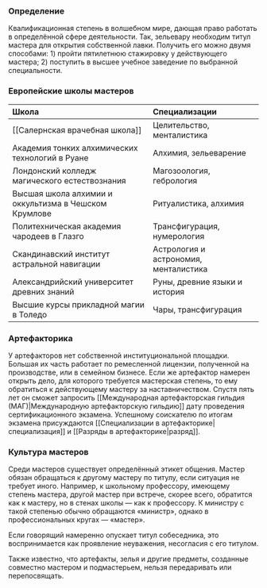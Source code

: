 ### Определение
Квалификационная степень в волшебном мире, дающая право работать в определённой сфере деятельности. Так, зельевару необходим титул мастера для открытия собственной лавки. Получить его можно двумя способами:
	1) пройти пятилетнюю стажировку у действующего мастера;
	2) поступить в высшее учебное заведение по выбранной специальности.

### Европейские школы мастеров

| Школа                                                 | Специализации                         |
| :---------------------------------------------------- | :------------------------------------ |
| [[Салернская врачебная школа]]                        | Целительство, менталистика            |
| Академия тонких алхимических технологий в Руане       | Алхимия, зельеварение                 |
| Лондонский колледж магического естествознания         | Магозоология, гебрология              |
| Высшая школа алхимии и оккультизма в Чешском Крумлове | Ритуалистика, алхимия                 |
| Политехническая академия чародеев в Глазго            | Трансфигурация, нумерология           |
| Скандинавский институт астральной навигации           | Астрология и астрономия, менталистика |
| Александрийский университет древних знаний            | Руны, древние языки и история         |
| Высшие курсы прикладной магии в Толедо                | Чары, трансфигурация                  |

### Артефакторика
У артефакторов нет собственной институциональной площадки. Большая их часть работает по ремесленной лицензии, полученной на производстве, или в семейном бизнесе. Если же артефактор намерен открыть дело, для которого требуется мастерская степень, то ему обратиться к действующему мастеру за наставничеством. Спустя пять лет он сможет запросить [[Международная артефакторская гильдия (МАГ)|Международную артефакторскую гильдию]] дату проведения сертификационного экзамена. Успешному соискателю по итогам экзамена присуждаются [[Специализации в артефакторике|специализация]] и [[Разряды в артефакторике|разряд]].

### Культура мастеров
Среди мастеров существует определённый этикет общения. Мастер обязан обращаться к другому мастеру по титулу, если ситуация не требует иного. Например, к школьному профессору, имеющему степень мастера, другой мастер при встрече, скорее всего, обратится как к мастеру, но в стенах школы — как к профессору. К министру с такой степенью обычно обращаются «министр», однако в профессиональных кругах — «мастер».

Если говорящий намеренно опускает титул собеседника, это воспринимается как проявление неуважения, несогласия с его титулом.

Также известно, что артефакты, зелья и другие предметы, созданные совместно мастером и подмастерьем, нельзя передаривать или перепосвящать.